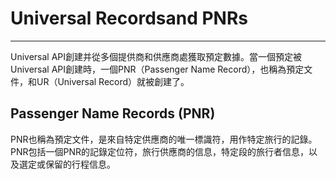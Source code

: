 # Universal Recordsand PNRs

---

Universal API創建并從多個提供商和供應商處獲取預定數據。當一個預定被Universal API創建時，一個PNR（Passenger Name Record），也稱為預定文件，和UR（Universal Record）就被創建了。

## Passenger Name Records \(PNR\)

PNR也稱為預定文件，是來自特定供應商的唯一標識符，用作特定旅行的記錄。PNR包括一個PNR的記錄定位符，旅行供應商的信息，特定段的旅行者信息，以及選定或保留的行程信息。



